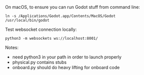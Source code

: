 On macOS, to ensure you can run Godot stuff from command line:

```ln -s /Applications/Godot.app/Contents/MacOS/Godot /usr/local/bin/godot```


Test websocket connection locally:

```python3 -m websockets ws://localhost:8001/```


Notes:
- need python3 in your path in order to launch properly
- physical.py contains stubs
- onboard.py should do heavy lifting for onboard code
